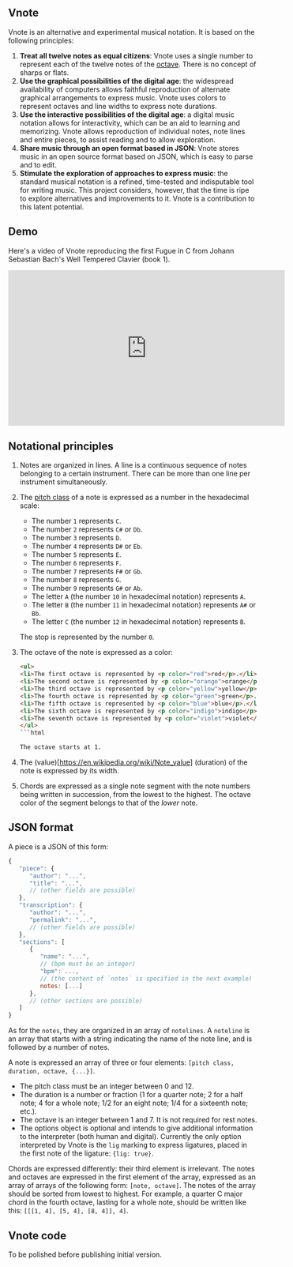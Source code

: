 ## Vnote

Vnote is an alternative and experimental musical notation. It is based on the following principles:

1. **Treat all twelve notes as equal citizens**: Vnote uses a single number to represent each of the twelve notes of the [octave](https://en.wikipedia.org/wiki/Equal_temperament). There is no concept of sharps or flats.
2. **Use the graphical possibilities of the digital age**: the widespread availability of computers allows faithful reproduction of alternate graphical arrangements to express music. Vnote uses colors to represent octaves and line widths to express note durations.
3. **Use the interactive possibilities of the digital age**: a digital music notation allows for interactivity, which can be an aid to learning and memorizing. Vnote allows reproduction of individual notes, note lines and entire pieces, to assist reading and to allow exploration.
4. **Share music through an open format based in JSON**: Vnote stores music in an open source format based on JSON, which is easy to parse and to edit.
5. **Stimulate the exploration of approaches to express music**: the standard musical notation is a refined, time-tested and indisputable tool for writing music. This project considers, however, that the time is ripe to explore alternatives and improvements to it. Vnote is a contribution to this latent potential.

## Demo

Here's a video of Vnote reproducing the first Fugue in C from Johann Sebastian Bach's Well Tempered Clavier (book 1).

<iframe width="560" height="315" src="https://www.youtube.com/embed/qUx6OlXBT94" frameborder="0" allow="autoplay; encrypted-media" allowfullscreen></iframe>

## Notational principles

1. Notes are organized in lines. A line is a continuous sequence of notes belonging to a certain instrument. There can be more than one line per instrument simultaneously.

2. The [pitch class](https://en.wikipedia.org/wiki/Pitch_class) of a note is expressed as a number in the hexadecimal scale:

   - The number `1` represents `C`.
   - The number `2` represents `C#` or `Db`.
   - The number `3` represents `D`.
   - The number `4` represents `D#` or `Eb`.
   - The number `5` represents `E`.
   - The number `6` represents `F`.
   - The number `7` represents `F#` or `Gb`.
   - The number `8` represents `G`.
   - The number `9` represents `G#` or `Ab`.
   - The letter `A` (the number `10` in hexadecimal notation) represents `A`.
   - The letter `B` (the number `11` in hexadecimal notation) represents `A#` or `Bb`.
   - The letter `C` (the number `12` in hexadecimal notation) represents `B`.

   The stop is represented by the number `0`.

3. The octave of the note is expressed as a color:

   ```html
   <ul>
   <li>The first octave is represented by <p color="red">red</p>.</li>
   <li>The second octave is represented by <p color="orange">orange</p>.</li>
   <li>The third octave is represented by <p color="yellow">yellow</p>.</li>
   <li>The fourth octave is represented by <p color="green">green</p>.</li>
   <li>The fifth octave is represented by <p color="blue">blue</p>.</li>
   <li>The sixth octave is represented by <p color="indigo">indigo</p>.</li>
   <li>The seventh octave is represented by <p color="violet">violet</p>.</li>
   </ul>
   ```html

   The octave starts at 1.

4. The (value)[https://en.wikipedia.org/wiki/Note_value] (duration) of the note is expressed by its width.

5. Chords are expressed as a single note segment with the note numbers being written in succession, from the lowest to the highest. The octave color of the segment belongs to that of the *lower* note.

## JSON format

A piece is a JSON of this form:

```javascript
{
   "piece": {
      "author": "...",
      "title": "...",
      // (other fields are possible)
   },
   "transcription": {
      "author": "...",
      "permalink": "...",
      // (other fields are possible)
   },
   "sections": [
      {
         "name": "...",
         // (bpm must be an integer)
         "bpm": ...,
         // (the content of `notes` is specified in the next example)
         notes: [...]
      },
      // (other sections are possible)
   ]
}
```

As for the `notes`, they are organized in an array of `notelines`. A `noteline` is an array that starts with a string indicating the name of the note line, and is followed by a number of notes.

A note is expressed an array of three or four elements: `[pitch class, duration, octave, {...}]`.

- The pitch class must be an integer between 0 and 12.
- The duration is a number or fraction (1 for a quarter note; 2 for a half note; 4 for a whole note; 1/2 for an eight note; 1/4 for a sixteenth note; etc.).
- The octave is an integer between 1 and 7. It is not required for rest notes.
- The options object is optional and intends to give additional information to the interpreter (both human and digital). Currently the only option interpreted by Vnote is the `lig` marking to express ligatures, placed in the first note of the ligature: `{lig: true}`.

Chords are expressed differently: their third element is irrelevant. The notes and octaves are expressed in the first element of the array, expressed as an array of arrays of the following form: `[note, octave]`. The notes of the array should be sorted from lowest to highest. For example, a quarter C major chord in the fourth octave, lasting for a whole note, should be written like this: `[[[1, 4], [5, 4], [8, 4]], 4]`.

## Vnote code

To be polished before publishing initial version.
